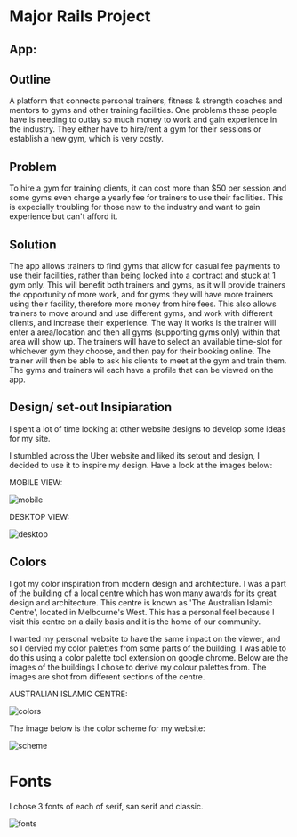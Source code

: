 # Major Rails Project

## App:

## Outline
<!-- Description of what your project is going to be -->
<!-- it is not a detailed description of the app -->
A platform that connects personal trainers, fitness & strength coaches and mentors to gyms and other training facilities. One problems these people have is needing to outlay so much money to work and gain experience in the industry. They either have to hire/rent a gym for their sessions or establish a new gym, which is very costly. 

## Problem
To hire a gym for training clients, it can cost more than $50 per session and some gyms even charge a yearly fee for trainers to use their facilities. This is expecially troubling for those new to the industry and want to gain experience but can't afford it. 

## Solution
The app allows trainers to find gyms that allow for casual fee payments to use their facilities, rather than being locked into a contract and stuck at 1 gym only. This will benefit both trainers and gyms, as it will provide trainers the opportunity of more work, and for gyms they will have more trainers using their facility, therefore more money from hire fees. This also allows trainers to move around and use different gyms, and work with different clients, and increase their experience. The way it works is the trainer will enter a area/location and then all gyms (supporting gyms only) within that area will show up. The trainers will have to select an available time-slot for whichever gym they choose, and then pay for their booking online. The trainer will then be able to ask his clients to meet at the gym and train them. The gyms and trainers wil each have a profile that can be viewed on the app.

## **Design/ set-out Insipiaration**
    
I spent a lot of time looking at other website designs to develop some ideas for my site.  

I stumbled across the Uber website and liked its setout and design, I decided to use it to inspire my design. Have a look at the images below:

MOBILE VIEW:


![mobile](/docs/images/mobile-inspiration.png) 

DESKTOP VIEW:

![desktop](/docs/images/desktop-inspiration.png)
<!-- PUT DESKTOP IMAGE HERE -->

## **Colors**

I got my color inspiration from modern design and architecture. I was a part of the building of a local centre which has won many awards for its great design and architecture. This centre is known as 'The Australian Islamic Centre', located in Melbourne's West. This has a personal feel because I visit this centre on a daily basis and it is the home of our community. 

I wanted my personal website to have the same impact on the viewer, and so I dervied my color palettes from some parts of the building. I was able to do this using a color palette tool extension on google chrome. Below are the images of the buildings I chose to derive my colour palettes from. The images are shot from different sections of the centre. 

AUSTRALIAN ISLAMIC CENTRE:

![colors](docs/images/color-inspiration.png)


The image below is the color scheme for my website:

![scheme](docs/images/colors-scheme.png)


# **Fonts**

I chose 3 fonts of each of serif, san serif and classic. 

![fonts](docs/images/fonts.png)






